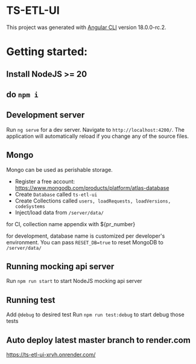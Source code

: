 # TS-ETL-UI

This project was generated with [Angular CLI](https://github.com/angular/angular-cli) version 18.0.0-rc.2.

# Getting started:

## Install NodeJS >= 20

## do `npm i`

## Development server

Run `ng serve` for a dev server. Navigate to `http://localhost:4200/`. The application will automatically reload if you
change any of the source files.

## Mongo

Mongo can be used as perishable storage.

- Register a free account: https://www.mongodb.com/products/platform/atlas-database
- Create `Database` called `ts-etl-ui`
- Create Collections called `users, loadRequests, loadVersions, codeSystems`
- Inject/load data from `/server/data/`

for CI, collection name appendix with ${pr_number}

for development, database name is customized per developer's environment.
You can pass `RESET_DB=true` to reset MongoDB to `/server/data/`

## Running mocking api server

Run `npm run start` to start NodeJS mocking api server

## Running test

Add `@debug` to desired test
Run `npm run test:debug` to start debug those tests

## Auto deploy latest master branch to render.com

https://ts-etl-ui-xrvh.onrender.com/
